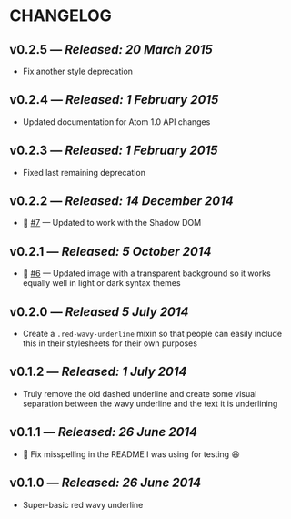# CHANGELOG

## **v0.2.5** &mdash; *Released: 20 March 2015*

* Fix another style deprecation

## **v0.2.4** &mdash; *Released: 1 February 2015*

* Updated documentation for Atom 1.0 API changes

## **v0.2.3** &mdash; *Released: 1 February 2015*

* Fixed last remaining deprecation

## **v0.2.2** &mdash; *Released: 14 December 2014*

* :bug: [#7](https://github.com/lee-dohm/red-wavy-underline/issues/7) &mdash; Updated to work with the Shadow DOM

## **v0.2.1** &mdash; *Released: 5 October 2014*

* :bug: [#6](https://github.com/lee-dohm/red-wavy-underline/issues/6) &mdash; Updated image with a transparent background so it works equally well in light or dark syntax themes

## **v0.2.0** &mdash; *Released 5 July 2014*

* Create a `.red-wavy-underline` mixin so that people can easily include this in their stylesheets for their own purposes

## **v0.1.2** &mdash; *Released: 1 July 2014*

* Truly remove the old dashed underline and create some visual separation between the wavy underline and the text it is underlining

## **v0.1.1** &mdash; *Released: 26 June 2014*

* :bug: Fix misspelling in the README I was using for testing :laughing:

## **v0.1.0** &mdash; *Released: 26 June 2014*

* Super-basic red wavy underline
